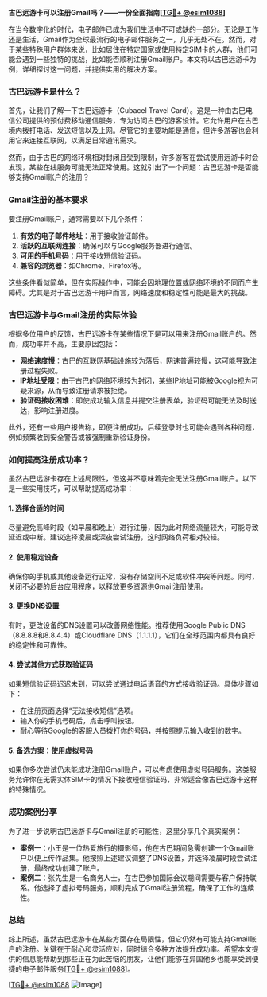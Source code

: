 **古巴远游卡可以注册Gmail吗？——一份全面指南[[TG💪+ @esim1088](https://t.me/s/esim1088)]**

在当今数字化的时代，电子邮件已成为我们生活中不可或缺的一部分。无论是工作还是生活，Gmail作为全球最流行的电子邮件服务之一，几乎无处不在。然而，对于某些特殊用户群体来说，比如居住在特定国家或使用特定SIM卡的人群，他们可能会遇到一些独特的挑战，比如能否顺利注册Gmail账户。本文将以古巴远游卡为例，详细探讨这一问题，并提供实用的解决方案。

### 古巴远游卡是什么？

首先，让我们了解一下古巴远游卡（Cubacel Travel Card）。这是一种由古巴电信公司提供的预付费移动通信服务，专为访问古巴的游客设计。它允许用户在古巴境内拨打电话、发送短信以及上网。尽管它的主要功能是通信，但许多游客也会利用它来连接互联网，以满足日常通讯需求。

然而，由于古巴的网络环境相对封闭且受到限制，许多游客在尝试使用远游卡时会发现，某些在线服务可能无法正常使用。这就引出了一个问题：古巴远游卡是否能够支持Gmail账户的注册？

### Gmail注册的基本要求

要注册Gmail账户，通常需要以下几个条件：
1. **有效的电子邮件地址**：用于接收验证邮件。
2. **活跃的互联网连接**：确保可以与Google服务器进行通信。
3. **可用的手机号码**：用于接收短信验证码。
4. **兼容的浏览器**：如Chrome、Firefox等。

这些条件看似简单，但在实际操作中，可能会因地理位置或网络环境的不同而产生障碍。尤其是对于古巴远游卡用户而言，网络速度和稳定性可能是最大的挑战。

### 古巴远游卡与Gmail注册的实际体验

根据多位用户的反馈，古巴远游卡在某些情况下是可以用来注册Gmail账户的。然而，成功率并不高，主要原因包括：
- **网络速度慢**：古巴的互联网基础设施较为落后，网速普遍较慢，这可能导致注册过程失败。
- **IP地址受限**：由于古巴的网络环境较为封闭，某些IP地址可能被Google视为可疑来源，从而导致注册请求被拒绝。
- **验证码接收困难**：即使成功输入信息并提交注册表单，验证码可能无法及时送达，影响注册进度。

此外，还有一些用户报告称，即便注册成功，后续登录时也可能会遇到各种问题，例如频繁收到安全警告或被强制重新验证身份。

### 如何提高注册成功率？

虽然古巴远游卡存在上述局限性，但这并不意味着完全无法注册Gmail账户。以下是一些实用技巧，可以帮助提高成功率：

#### 1. 选择合适的时间
尽量避免高峰时段（如早晨和晚上）进行注册，因为此时网络流量较大，可能导致延迟或中断。建议选择凌晨或深夜尝试注册，这时网络负荷相对较轻。

#### 2. 使用稳定设备
确保你的手机或其他设备运行正常，没有存储空间不足或软件冲突等问题。同时，关闭不必要的后台应用程序，以释放更多资源供Gmail注册使用。

#### 3. 更换DNS设置
有时，更改设备的DNS设置可以改善网络性能。推荐使用Google Public DNS（8.8.8.8和8.8.4.4）或Cloudflare DNS（1.1.1.1），它们在全球范围内都具有良好的稳定性和可靠性。

#### 4. 尝试其他方式获取验证码
如果短信验证码迟迟未到，可以尝试通过电话语音的方式接收验证码。具体步骤如下：
   - 在注册页面选择“无法接收短信”选项。
   - 输入你的手机号码后，点击呼叫按钮。
   - 耐心等待Google的客服人员拨打你的号码，并按照提示输入收到的数字。

#### 5. 备选方案：使用虚拟号码
如果你多次尝试仍未能成功注册Gmail账户，可以考虑使用虚拟号码服务。这类服务允许你在无需实体SIM卡的情况下接收短信验证码，非常适合像古巴远游卡这样的特殊情况。

### 成功案例分享

为了进一步说明古巴远游卡与Gmail注册的可能性，这里分享几个真实案例：
- **案例一**：小王是一位热爱旅行的摄影师，他在古巴期间急需创建一个Gmail账户以便上传作品集。他按照上述建议调整了DNS设置，并选择凌晨时段尝试注册，最终成功创建了账户。
- **案例二**：张先生是一名商务人士，在古巴参加国际会议期间需要与客户保持联系。他选择了虚拟号码服务，顺利完成了Gmail注册流程，确保了工作的连续性。

### 总结

综上所述，虽然古巴远游卡在某些方面存在局限性，但它仍然有可能支持Gmail账户的注册。关键在于耐心和灵活应对，同时结合多种方法提升成功率。希望本文提供的信息能帮助到那些正在为此苦恼的朋友，让他们能够在异国他乡也能享受到便捷的电子邮件服务[[TG💪+ @esim1088](https://t.me/s/esim1088)]。

[[TG💪+ @esim1088](https://t.me/s/esim1088) ![Image](https://i.postimg.cc/4NQfJmqS/Snipaste-2025-05-13-00-14-12.png)]